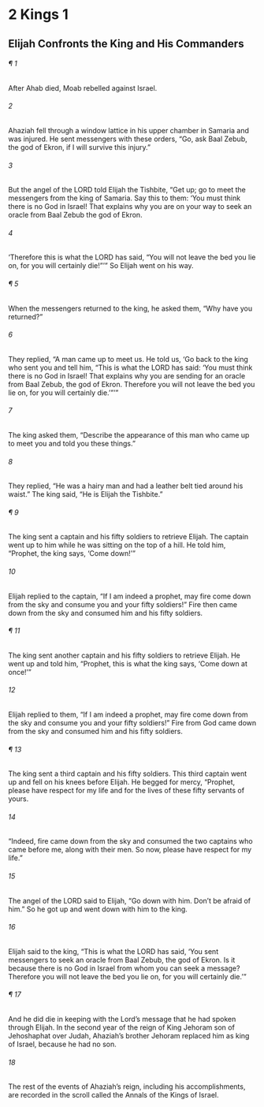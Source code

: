 # 2 Kings 1
## Elijah Confronts the King and His Commanders
###### ¶ 1
After Ahab died, Moab rebelled against Israel.
###### 2
Ahaziah fell through a window lattice in his upper chamber in Samaria and was injured. He sent messengers with these orders, “Go, ask Baal Zebub, the god of Ekron, if I will survive this injury.”
###### 3
But the angel of the LORD told Elijah the Tishbite, “Get up; go to meet the messengers from the king of Samaria. Say this to them: ‘You must think there is no God in Israel! That explains why you are on your way to seek an oracle from Baal Zebub the god of Ekron.
###### 4
‘Therefore this is what the LORD has said, “You will not leave the bed you lie on, for you will certainly die!”’” So Elijah went on his way.
###### ¶ 5
When the messengers returned to the king, he asked them, “Why have you returned?”
###### 6
They replied, “A man came up to meet us. He told us, ‘Go back to the king who sent you and tell him, “This is what the LORD has said: ‘You must think there is no God in Israel! That explains why you are sending for an oracle from Baal Zebub, the god of Ekron. Therefore you will not leave the bed you lie on, for you will certainly die.’”’”
###### 7
The king asked them, “Describe the appearance of this man who came up to meet you and told you these things.”
###### 8
They replied, “He was a hairy man and had a leather belt tied around his waist.” The king said, “He is Elijah the Tishbite.”
###### ¶ 9
The king sent a captain and his fifty soldiers to retrieve Elijah. The captain went up to him while he was sitting on the top of a hill. He told him, “Prophet, the king says, ‘Come down!’”
###### 10
Elijah replied to the captain, “If I am indeed a prophet, may fire come down from the sky and consume you and your fifty soldiers!” Fire then came down from the sky and consumed him and his fifty soldiers.
###### ¶ 11
The king sent another captain and his fifty soldiers to retrieve Elijah. He went up and told him, “Prophet, this is what the king says, ‘Come down at once!’”
###### 12
Elijah replied to them, “If I am indeed a prophet, may fire come down from the sky and consume you and your fifty soldiers!” Fire from God came down from the sky and consumed him and his fifty soldiers.
###### ¶ 13
The king sent a third captain and his fifty soldiers. This third captain went up and fell on his knees before Elijah. He begged for mercy, “Prophet, please have respect for my life and for the lives of these fifty servants of yours.
###### 14
“Indeed, fire came down from the sky and consumed the two captains who came before me, along with their men. So now, please have respect for my life.”
###### 15
The angel of the LORD said to Elijah, “Go down with him. Don’t be afraid of him.” So he got up and went down with him to the king.
###### 16
Elijah said to the king, “This is what the LORD has said, ‘You sent messengers to seek an oracle from Baal Zebub, the god of Ekron. Is it because there is no God in Israel from whom you can seek a message? Therefore you will not leave the bed you lie on, for you will certainly die.’”
###### ¶ 17
And he did die in keeping with the Lord’s message that he had spoken through Elijah. In the second year of the reign of King Jehoram son of Jehoshaphat over Judah, Ahaziah’s brother Jehoram replaced him as king of Israel, because he had no son.
###### 18
The rest of the events of Ahaziah’s reign, including his accomplishments, are recorded in the scroll called the Annals of the Kings of Israel.

